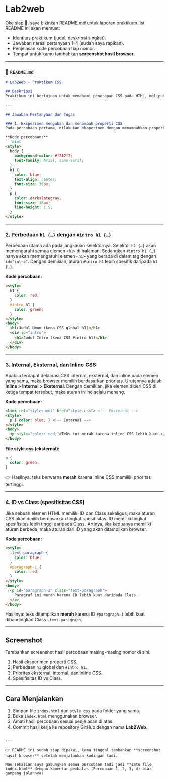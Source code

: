 # Lab2web

Oke siap 🚀, saya bikinkan README.md untuk laporan praktikum. Isi README ini akan memuat:

* Identitas praktikum (judul, deskripsi singkat).
* Jawaban narasi pertanyaan 1–4 (sudah saya rapikan).
* Penjelasan kode percobaan tiap nomor.
* Tempat untuk kamu tambahkan **screenshot hasil browser**.

---

### 📄 `README.md`

````markdown
# Lab2Web - Praktikum CSS

## Deskripsi
Praktikum ini bertujuan untuk memahami penerapan CSS pada HTML, meliputi penggunaan eksternal, internal, dan inline CSS, serta memahami prioritas aturan CSS berdasarkan spesifisitas (selector global, class, id). Pada laporan ini ditampilkan hasil percobaan dan jawaban pertanyaan.

---

## Jawaban Pertanyaan dan Tugas

### 1. Eksperimen mengubah dan menambah properti CSS
Pada percobaan pertama, dilakukan eksperimen dengan menambahkan properti CSS pada elemen HTML. Misalnya, elemen `<h1>` diberi warna teks biru, ukuran font diperbesar, dan diratakan ke tengah. Sementara itu, elemen `<p>` diberi warna abu-abu, ukuran teks sedang, serta jarak antar baris agar lebih mudah dibaca. Hal ini menunjukkan bahwa CSS berfungsi untuk mengendalikan tampilan elemen HTML sehingga tampilan lebih menarik dan rapi.

**Kode percobaan:**
```html
<style>
  body {
    background-color: #f2f2f2;
    font-family: Arial, sans-serif;
  }
  h1 {
    color: blue;
    text-align: center;
    font-size: 36px;
  }
  p {
    color: darkslategray;
    font-size: 18px;
    line-height: 1.5;
  }
</style>
````

---

### 2. Perbedaan `h1 {…}` dengan `#intro h1 {…}`

Perbedaan utama ada pada jangkauan selektornya. Selektor `h1 {…}` akan memengaruhi semua elemen `<h1>` di halaman. Sedangkan `#intro h1 {…}` hanya akan memengaruhi elemen `<h1>` yang berada di dalam tag dengan `id="intro"`. Dengan demikian, aturan `#intro h1` lebih spesifik daripada `h1 {…}`.

**Kode percobaan:**

```html
<style>
  h1 {
    color: red;
  }
  #intro h1 {
    color: green;
  }
</style>
<body>
  <h1>Judul Umum (kena CSS global h1)</h1>
  <div id="intro">
    <h1>Judul Intro (kena CSS #intro h1)</h1>
  </div>
</body>
```

---

### 3. Internal, Eksternal, dan Inline CSS

Apabila terdapat deklarasi CSS internal, eksternal, dan inline pada elemen yang sama, maka browser memilih berdasarkan prioritas. Urutannya adalah **Inline > Internal > Eksternal**. Dengan demikian, jika elemen diberi CSS di ketiga tempat tersebut, maka aturan inline selalu menang.

**Kode percobaan:**

```html
<link rel="stylesheet" href="style.css"> <!-- Eksternal -->
<style>
  p { color: blue; } <!-- Internal -->
</style>
<body>
  <p style="color: red;">Teks ini merah karena inline CSS lebih kuat.</p>
</body>
```

**File style.css (eksternal):**

```css
p {
  color: green;
}
```

👉 Hasilnya: teks berwarna **merah** karena inline CSS memiliki prioritas tertinggi.

---

### 4. ID vs Class (spesifisitas CSS)

Jika sebuah elemen HTML memiliki ID dan Class sekaligus, maka aturan CSS akan dipilih berdasarkan tingkat spesifisitas. ID memiliki tingkat spesifisitas lebih tinggi daripada Class. Artinya, jika keduanya memiliki aturan berbeda, maka aturan dari ID yang akan ditampilkan browser.

**Kode percobaan:**

```html
<style>
  .text-paragraph {
    color: blue;
  }
  #paragraph-1 {
    color: red;
  }
</style>
<body>
  <p id="paragraph-1" class="text-paragraph">
    Paragraf ini merah karena ID lebih kuat daripada Class.
  </p>
</body>
```

Hasilnya: teks ditampilkan **merah** karena ID `#paragraph-1` lebih kuat dibandingkan Class `.text-paragraph`.

---

## Screenshot

Tambahkan screenshot hasil percobaan masing-masing nomor di sini:

1. Hasil eksperimen properti CSS.
2. Perbedaan `h1` global dan `#intro h1`.
3. Prioritas eksternal, internal, dan inline CSS.
4. Spesifisitas ID vs Class.

---

## Cara Menjalankan

1. Simpan file `index.html` dan `style.css` pada folder yang sama.
2. Buka `index.html` menggunakan browser.
3. Amati hasil percobaan sesuai penjelasan di atas.
4. Commit hasil kerja ke repository GitHub dengan nama **Lab2Web**.

```

---

👉 README ini sudah siap dipakai, kamu tinggal tambahkan **screenshot hasil browser** setelah menjalankan kodingan tadi.  

Mau sekalian saya gabungkan semua percobaan tadi jadi **satu file index.html** dengan komentar pembatas (Percobaan 1, 2, 3, 4) biar gampang jalannya?
```
